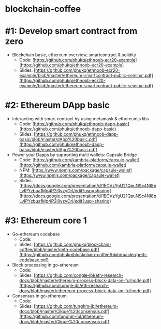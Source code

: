 # blockchain-coffee

# #1: Develop smart contract from zero
* Blockchain basic, ethereum overview, smartcontract & solidity
    * Code: [https://github.com/phukq/ethnoob-ecr20-example](https://github.com/phukq/ethnoob-ecr20-example)
    * Slides: [https://github.com/phukq/ethnoob-ecr20-example/blob/master/ethereum-smartcontract-public-seminar.pdf](https://github.com/phukq/ethnoob-ecr20-example/blob/master/ethereum-smartcontract-public-seminar.pdf)

# #2: Ethereum DApp basic
* Interacting with smart contract by using metamask & ethereumjs libs
    * Code: [https://github.com/phukq/ethnoob-dapp-basic](https://github.com/phukq/ethnoob-dapp-basic)
    * Slides: [https://github.com/phukq/ethnoob-dapp-basic/blob/master/dApp%20basic.pdf](https://github.com/phukq/ethnoob-dapp-basic/blob/master/dApp%20basic.pdf)
* Power your Dapps by supporting multi wallets: Capsule Bridge
    * Code: [https://github.com/kambria-platform/capsule-wallet](https://github.com/kambria-platform/capsule-wallet)
    * NPM: [https://www.npmjs.com/package/capsule-wallet](https://www.npmjs.com/package/capsule-wallet)
    * Slides: [https://docs.google.com/presentation/d/1ECVzYgU21QpuNSc4NI8qLvIPYzbuafMp4P2l0vzyOrI/edit?usp=sharing](https://docs.google.com/presentation/d/1ECVzYgU21QpuNSc4NI8qLvIPYzbuafMp4P2l0vzyOrI/edit?usp=sharing)

# #3: Ethereum core 1
* Go-ethereum codebase
    * Code:
    * Slides: [https://github.com/phukq/blockchain-coffee/blob/master/geth-codebase.pdf](https://github.com/phukq/blockchain-coffee/blob/master/geth-codebase.pdf)
* Block processing in go-ethereum
    * Code:
    * Slides: [https://github.com/congle-ibl/eth-research-docs/blob/master/ethereum-process-block-data-on-fullnode.pdf](https://github.com/congle-ibl/eth-research-docs/blob/master/ethereum-process-block-data-on-fullnode.pdf)
* Consensus in go-ethereum
    * Code:
    * Slides: [https://github.com/tunghm-ibl/ethereum-docs/blob/master/Clique%20consensus.pdf](https://github.com/tunghm-ibl/ethereum-docs/blob/master/Clique%20consensus.pdf)
